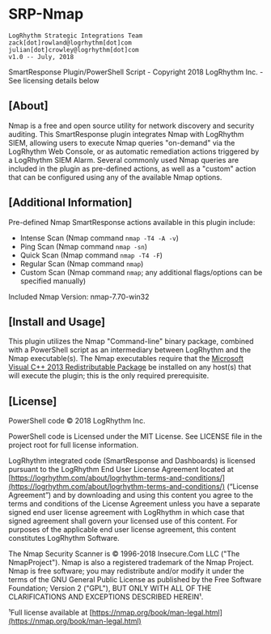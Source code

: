 # SRP-Nmap
```
LogRhythm Strategic Integrations Team
zack[dot]rowland@logrhythm[dot]com
julian[dot]crowley@logrhythm[dot]com
v1.0 -- July, 2018
```
SmartResponse Plugin/PowerShell Script - Copyright 2018 LogRhythm Inc. - See licensing details below

## [About]

Nmap is a free and open source utility for network discovery and security auditing. This SmartResponse plugin integrates Nmap with LogRhythm SIEM, allowing users to execute Nmap queries "on-demand" via the LogRhythm Web Console, or as automatic remediation actions triggered by a LogRhythm SIEM Alarm. Several commonly used Nmap queries are included in the plugin as pre-defined actions, as well as a "custom" action that can be configured using any of the available Nmap options.

## [Additional Information]

Pre-defined Nmap SmartResponse actions available in this plugin include:
* Intense Scan (Nmap command `nmap -T4 -A -v`)
* Ping Scan (Nmap command `nmap -sn`)
* Quick Scan (Nmap command `nmap -T4 -F`)
* Regular Scan (Nmap command `nmap`)
* Custom Scan (Nmap command `nmap`; any additional flags/options can be specified manually)

Included Nmap Version: nmap-7.70-win32

## [Install and Usage]

This plugin utilizes the Nmap "Command-line" binary package, combined with a PowerShell script as an intermediary between LogRhythm and the Nmap executable(s). The Nmap executables require that the [Microsoft Visual C++ 2013 Redistributable Package](http://www.microsoft.com/download/details.aspx?id=40784) be installed on any host(s) that will execute the plugin; this is the only required prerequisite.

## [License]

PowerShell code © 2018 LogRhythm Inc.   

PowerShell code is Licensed under the MIT License. See LICENSE file in the project root for full license information.

LogRhythm integrated code (SmartResponse and Dashboards) is licensed pursuant to the LogRhythm End User License Agreement located at [https://logrhythm.com/about/logrhythm-terms-and-conditions/](https://logrhythm.com/about/logrhythm-terms-and-conditions/) (“License Agreement”) and by downloading and using this content you agree to the terms and conditions of the License Agreement unless you have a separate signed end user license agreement with LogRhythm in which case that signed agreement shall govern your licensed use of this content. For purposes of the applicable end user license agreement, this content constitutes LogRhythm Software.

The Nmap Security Scanner is © 1996-2018 Insecure.Com LLC ("The NmapProject"). Nmap is also a registered trademark of the Nmap Project. Nmap is free software; you may redistribute and/or modify it under the terms of the GNU General Public License as published by the Free Software Foundation; Version 2 ("GPL"), BUT ONLY WITH ALL OF THE CLARIFICATIONS AND EXCEPTIONS DESCRIBED HEREIN¹.

¹Full license available at [https://nmap.org/book/man-legal.html](https://nmap.org/book/man-legal.html)